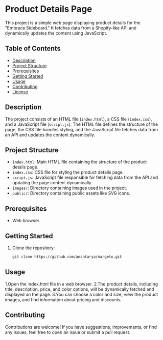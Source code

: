# Product Details Page

This project is a simple web page displaying product details for the "Embrace Sideboard." It fetches data from a Shopify-like API and dynamically updates the content using JavaScript.

## Table of Contents

- [Description](#description)
- [Project Structure](#project-structure)
- [Prerequisites](#prerequisites)
- [Getting Started](#getting-started)
- [Usage](#usage)
- [Contributing](#contributing)
- [License](#license)

## Description

The project consists of an HTML file (`index.html`), a CSS file (`index.css`), and a JavaScript file (`script.js`). The HTML file defines the structure of the page, the CSS file handles styling, and the JavaScript file fetches data from an API and updates the content dynamically.

## Project Structure

- `index.html`: Main HTML file containing the structure of the product details page.
- `index.css`: CSS file for styling the product details page.
- `script.js`: JavaScript file responsible for fetching data from the API and updating the page content dynamically.
- `images/`: Directory containing images used in the project.
- `public/`: Directory containing public assets like SVG icons.

## Prerequisites

- Web browser

## Getting Started

1. Clone the repository:

   ```bash
   git clone https://github.com/anantarya/margeto.git

## Usage
1.Open the index.html file in a web browser.
2.The product details, including title, description, price, and color options, will be dynamically fetched and displayed on the page.
3.You can choose a color and size, view the product images, and find information about pricing and discounts.

## Contributing
Contributions are welcome! If you have suggestions, improvements, or find any issues, feel free to open an issue or submit a pull request.
